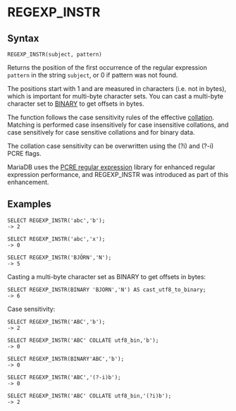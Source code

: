 
# REGEXP_INSTR

## Syntax


```
REGEXP_INSTR(subject, pattern)
```

Returns the position of the first occurrence of the regular expression `pattern` in the string `subject`, or 0 if pattern was not found.


The positions start with 1 and are measured in characters (i.e. not in bytes), which is important for multi-byte character sets. You can cast a multi-byte character set to [BINARY](../../../../../storage-engines/innodb/binary-log-group-commit-and-innodb-flushing-performance.md) to get offsets in bytes.


The function follows the case sensitivity rules of the effective [collation](../../../../../data-types/string-data-types/character-sets/README.md). Matching is performed case insensitively for case insensitive collations, and case sensitively for case sensitive collations and for binary data.


The collation case sensitivity can be overwritten using the (?i) and (?-i) PCRE flags.


MariaDB uses the [PCRE regular expression](pcre.md) library for enhanced regular expression performance, and REGEXP_INSTR was introduced as part of this enhancement.


## Examples


```
SELECT REGEXP_INSTR('abc','b');
-> 2

SELECT REGEXP_INSTR('abc','x');
-> 0

SELECT REGEXP_INSTR('BJÖRN','N');
-> 5
```

Casting a multi-byte character set as BINARY to get offsets in bytes:


```
SELECT REGEXP_INSTR(BINARY 'BJÖRN','N') AS cast_utf8_to_binary;
-> 6
```

Case sensitivity:


```
SELECT REGEXP_INSTR('ABC','b');
-> 2

SELECT REGEXP_INSTR('ABC' COLLATE utf8_bin,'b');
-> 0

SELECT REGEXP_INSTR(BINARY'ABC','b');
-> 0

SELECT REGEXP_INSTR('ABC','(?-i)b');
-> 0

SELECT REGEXP_INSTR('ABC' COLLATE utf8_bin,'(?i)b');
-> 2
```
